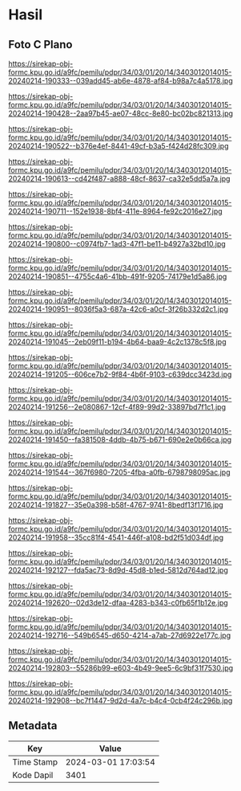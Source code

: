# Hasil

## Foto C Plano

https://sirekap-obj-formc.kpu.go.id/a9fc/pemilu/pdpr/34/03/01/20/14/3403012014015-20240214-190333--039add45-ab6e-4878-af84-b98a7c4a5178.jpg

https://sirekap-obj-formc.kpu.go.id/a9fc/pemilu/pdpr/34/03/01/20/14/3403012014015-20240214-190428--2aa97b45-ae07-48cc-8e80-bc02bc821313.jpg

https://sirekap-obj-formc.kpu.go.id/a9fc/pemilu/pdpr/34/03/01/20/14/3403012014015-20240214-190522--b376e4ef-8441-49cf-b3a5-f424d28fc309.jpg

https://sirekap-obj-formc.kpu.go.id/a9fc/pemilu/pdpr/34/03/01/20/14/3403012014015-20240214-190613--cd42f487-a888-48cf-8637-ca32e5dd5a7a.jpg

https://sirekap-obj-formc.kpu.go.id/a9fc/pemilu/pdpr/34/03/01/20/14/3403012014015-20240214-190711--152e1938-8bf4-411e-8964-fe92c2016e27.jpg

https://sirekap-obj-formc.kpu.go.id/a9fc/pemilu/pdpr/34/03/01/20/14/3403012014015-20240214-190800--c0974fb7-1ad3-47f1-be11-b4927a32bd10.jpg

https://sirekap-obj-formc.kpu.go.id/a9fc/pemilu/pdpr/34/03/01/20/14/3403012014015-20240214-190851--4755c4a6-41bb-491f-9205-74179e1d5a86.jpg

https://sirekap-obj-formc.kpu.go.id/a9fc/pemilu/pdpr/34/03/01/20/14/3403012014015-20240214-190951--8036f5a3-687a-42c6-a0cf-3f26b332d2c1.jpg

https://sirekap-obj-formc.kpu.go.id/a9fc/pemilu/pdpr/34/03/01/20/14/3403012014015-20240214-191045--2eb09f11-b194-4b64-baa9-4c2c1378c5f8.jpg

https://sirekap-obj-formc.kpu.go.id/a9fc/pemilu/pdpr/34/03/01/20/14/3403012014015-20240214-191205--606ce7b2-9f84-4b6f-9103-c639dcc3423d.jpg

https://sirekap-obj-formc.kpu.go.id/a9fc/pemilu/pdpr/34/03/01/20/14/3403012014015-20240214-191256--2e080867-12cf-4f89-99d2-33897bd7f1c1.jpg

https://sirekap-obj-formc.kpu.go.id/a9fc/pemilu/pdpr/34/03/01/20/14/3403012014015-20240214-191450--fa381508-4ddb-4b75-b671-690e2e0b66ca.jpg

https://sirekap-obj-formc.kpu.go.id/a9fc/pemilu/pdpr/34/03/01/20/14/3403012014015-20240214-191544--367f6980-7205-4fba-a0fb-6798798095ac.jpg

https://sirekap-obj-formc.kpu.go.id/a9fc/pemilu/pdpr/34/03/01/20/14/3403012014015-20240214-191827--35e0a398-b58f-4767-9741-8bedf13f1716.jpg

https://sirekap-obj-formc.kpu.go.id/a9fc/pemilu/pdpr/34/03/01/20/14/3403012014015-20240214-191958--35cc81f4-4541-446f-a108-bd2f51d034df.jpg

https://sirekap-obj-formc.kpu.go.id/a9fc/pemilu/pdpr/34/03/01/20/14/3403012014015-20240214-192127--fda5ac73-8d9d-45d8-b1ed-5812d764ad12.jpg

https://sirekap-obj-formc.kpu.go.id/a9fc/pemilu/pdpr/34/03/01/20/14/3403012014015-20240214-192620--02d3de12-dfaa-4283-b343-c0fb65f1b12e.jpg

https://sirekap-obj-formc.kpu.go.id/a9fc/pemilu/pdpr/34/03/01/20/14/3403012014015-20240214-192716--549b6545-d650-4214-a7ab-27d6922e177c.jpg

https://sirekap-obj-formc.kpu.go.id/a9fc/pemilu/pdpr/34/03/01/20/14/3403012014015-20240214-192803--55286b99-e603-4b49-9ee5-6c9bf31f7530.jpg

https://sirekap-obj-formc.kpu.go.id/a9fc/pemilu/pdpr/34/03/01/20/14/3403012014015-20240214-192908--bc7f1447-9d2d-4a7c-b4c4-0cb4f24c296b.jpg


## Metadata

| Key        | Value               |
| ---------- | ------------------- |
| Time Stamp | 2024-03-01 17:03:54 |
| Kode Dapil | 3401                |



